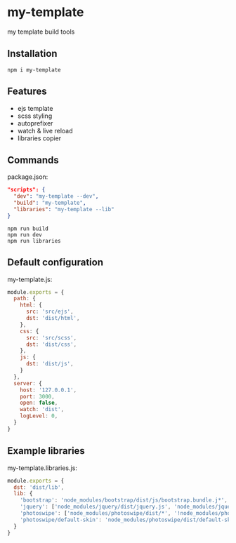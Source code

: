 # my-template
my template build tools

## Installation
`npm i my-template`

## Features
- ejs template
- scss styling
- autoprefixer
- watch & live reload
- libraries copier

## Commands
package.json:
```json
"scripts": {
  "dev": "my-template --dev",
  "build": "my-template",
  "libraries": "my-template --lib"
}
```

`npm run build`\
`npm run dev`\
`npm run libraries`

## Default configuration
my-template.js:
```javascript
module.exports = {
  path: {
    html: {
      src: 'src/ejs',
      dst: 'dist/html',
    },
    css: {
      src: 'src/scss',
      dst: 'dist/css',
    },
    js: {
      dst: 'dist/js',
    }
  },
  server: {
    host: '127.0.0.1',
    port: 3000,
    open: false,
    watch: 'dist',
    logLevel: 0,
  }
}
```
## Example libraries
my-template.libraries.js:
```javascript
module.exports = {
  dst: 'dist/lib',
  lib: {
    'bootstrap': 'node_modules/bootstrap/dist/js/bootstrap.bundle.j*',
    'jquery': ['node_modules/jquery/dist/jquery.js', 'node_modules/jquery/dist/jquery.slim.js'],
    'photoswipe': ['node_modules/photoswipe/dist/*', '!node_modules/photoswipe/dist/*.min.js'],
    'photoswipe/default-skin': 'node_modules/photoswipe/dist/default-skin',
  }
}
```
